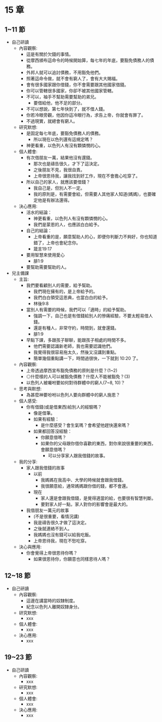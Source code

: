 # 15 章

## 1~11 節

- 自己研讀
  - 內容觀察:
    - 這是有關於欠錢的事情。
    - 從摩西頒布這命令的時候開始算，每七年的年底，要豁免債務人的債務。
    - 外邦人就可以追討債務，不用豁免他們。
    - 照著這命令做，就不會有窮人了，會有大大賜福。
    - 會有很多國家跟你借錢，你不會需要跟其他國家借錢。
    - 你可以管轄很多國家，你卻不被其他國家管轄。
    - 不可以，袖手不幫助需要幫助的弟兄。
      - 要借給他，他不足的部分。
    - 不可以想說，第七年快到了，就不借人錢。
    - 你若冷眼旁觀，他因你這冷眼行為，求告上帝，你就會有罪了。
    - 不過現實，就總會有窮人。
  - 研究默想:
    - 是固定每七年底，要豁免債務人的債務。
      - 所以現在以色列還有這規定嗎？
    - 神更看重，以色列人有沒有顆憐憫的心。
  - 個人體會:
    - 有次借朋友一萬，結果他沒有還錢。
      - 那次也是禱告很久，才下了這決定。
      - 之後朋友不見，我很自責。
      - 上帝很恩待我，讓我找到好工作，現在不會擔心吃穿了。
    - 所以自己的家人，就應該要借錢？
      - 我自己是，但別人不一定。
      - 我的原則是，有需要會給，但需要人其他家人知道(媽媽)，也要確定他是有辦法還得。
  - 決心應用:
    - 活水的結論：
      - 神更看重，以色列人有沒有顆憐憫的心。
      - 我們是蒙恩的人，也應該白白給予。
    - 自己的結論：
      - 上帝看重的是，願意幫助人的心，即便你判斷力不夠好，你也知道錯了，上帝也會紀念你。
      - 箴言19:17
    - 要用智慧來使用愛心
      - 腓1:9
    - 要幫助需要幫助的人。
- 兒主備課
  - 主旨:
    - 我們要看顧別人的需要，給予幫助。
      - 我們現在擁有的，是上帝給予的。
      - 我們白白領受這恩典，也當白白的給予。
      - 林後9:8
    - 當別人有需要的時候，我們可以「適時」的給予幫助。
      - 強調一下，自己也是有借錢給別人的慘痛經驗，不要太輕易借人錢。
      - 還是有種人，非常守約，時間到，就會還錢。
      - 腓1:9
    - 早點下課，多跟孩子聊聊，能跟孩子相處的時間不多。
      - 他們需要認識新老師，我也需要認識他們。
      - 我覺得我很容易拖太久，然後又沒講到重點。
      - 簡單幾個重點講一下，時間過很快，一下就到 10:20 了。
  - 內容觀察:
    - 上帝透過摩西宣布豁免債務的原則是什麼？(1~2)
    - ◎什麼樣的人可以被豁免債務？什麼人不能被豁免？(3)
    - 以色列人被囑咐要如何對待群體中的窮人(7~8, 10)？
  - 思考與默想:
    - 為甚麼神要吩咐以色列人要向群體中的窮人施恩？
  - 個人感受:
    - 你有借錢(或是借東西)給別人的經驗嗎？
      - 像是借筆。
      - 如果有經驗：
        - 是什麼感受？會生氣嗎？會希望他趕快還來嗎？
      - 如果都回答沒經驗：
        - 你願意借嗎？
        - 如果你的父母跟你借你喜歡的東西，對你來說很重要的東西，會願意借嗎？
          - 可以分享家人跟我借錢的故事。
  - 我的分享:
    - 家人跟我借錢的故事
      - 以前
        - 我媽媽在我高中、大學的時候就會跟我借錢。
        - 我很願意給，通常媽媽跟你借的錢，都不會還。
      - 現在
        - 家人還是會跟我借錢，是覺得適當的給，也要很有智慧判斷。
        - 要對家人好一點，家人對你的影響會是最大的。
    - 我借朋友一萬元的故事
      - (不是很重要，看情況講)
      - 我是禱告很久才做了這決定。
      - 之後就連絡不到人。
      - 我媽媽也沒有錢可以給我吃飯。
      - 上帝恩待我，現在不愁吃穿。
  - 決心與應用:
    - 你會覺得上帝很恩待你嗎？
      - 如果很恩待你，你願意也同樣恩待人嗎？

## 12~18 節

- 自己研讀
  - 內容觀察:
    - 這邊在講當時的奴隸制度。
    - 紀念以色列人離開奴隸身分。
  - 研究默想:
    - xxx
  - 個人體會:
    - xxx
  - 決心應用:
    - xxx

## 19~23 節

- 自己研讀
  - 內容觀察:
    - xxx
  - 研究默想:
    - xxx
  - 個人體會:
    - xxx
  - 決心應用:
    - xxx
